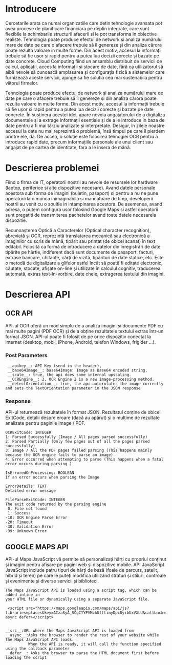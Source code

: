 # Introducere

Cercetarile arata ca numai organizatiile care detin tehnologie avansata pot avea procese de planificare financiara pe deplin integrate, 
care sunt flexibile la schimbarile structurii afacerii si le pot transforma in obiective realiste. 
Tehnologia poate produce efectul de network și analiza numărului mare de date pe care o afacere trebuie să îl genereze 
și din analiza cărora poate rezulta valoare in multe forme. 
Din acest motiv, accesul la informații trebuie să fie ușor și rapid pentru a putea lua decizii corecte și bazate pe date concrete.
Cloud Computing fiind un ansamblu distribuit de servicii de calcul, aplicații, acces la informații și stocare de date,
fără ca utilizatorul să aibă nevoie să cunoască amplasarea 
și configurația fizică a sistemelor care furnizează aceste servicii, ajunge sa fie solutia cea mai sustenabila pentru viitorul firmelor.
 
Tehnologia poate produce efectul de network și analiza numărului mare de date pe care o afacere trebuie să îl genereze 
și din analiza cărora poate rezulta valoare in multe forme. 
Din acest motiv, accesul la informații trebuie să fie ușor și rapid pentru a putea lua decizii corecte și bazate pe date concrete. 
În susținera acestei idei, apare nevoia angajatorului de a digitaliza documentele și a extrage informații esențiale 
și de a le introduce in baza de date pentru a fi mai târziu analizate și interpretate. 
Desigur, în zilele noastre accesul la date nu mai reprezintă o problemă, însă timpul pe care îl pierdem printre ele, da. 
De accea, o soluție este folosirea tehnogiei OCR pentru a introduce rapid date, precum informațiile personale ale unui client 
sau angajat de pe cartea de identitate, 
fara a le insera de mână.

# Descrierea problemei 

Fiind o firma de IT, operatorii nostrii au nevoie de resursele lor hardware (laptop, periferice si alte dispozitive necesare). 
Avand datele personale acestora sub forma de imagini (buletin, pasaport) si pentru a nu ne pune operatorii la o munca inimaginabila 
si mancatoare de timp, developerii nostrii au venit cu o soultie in intampinarea acestora. De asemenea, avand adresa, o putem configura usor
folosind Google Maps si astfel operatorii sunt pregatiti de transmiterea pachetelor avand toate datele necesarela dispozitie.

Recunoașterea Optică a Caracterelor (Optical character recognition), abreviată și OCR, 
reprezintă translatarea mecanică sau electronică a imaginilor cu scris de mână, tipărit sau printat (de obicei scanat) în text editabil. 
Folosită ca formă de introducere a datelor din înregistrări de date tipărite pe hârtie, 
indiferent dacă sunt documente de pașaport, facturi, extrase bancare, chitanțe, cărți de vizită, tipărituri de date statice, etc. 
Este o metodă de digitalizare a glifelor astfel încât să poată fi editate electronic, căutate, stocate, afișate on-line 
și utilizate în calculul cognitiv,
traducerea automată, extras text-în-vorbire, date cheie, extragerea textului din imagini.


# Descrierea API
## OCR API

API-ul OCR oferă un mod simplu de a analiza imagini și documente PDF cu mai multe pagini (PDF OCR) și 
de a obține rezultatele textului extras într-un format JSON. API-ul poate fi folosit de pe orice dispozitiv conectat la internet 
(desktop, mobil, iPhone, Android, telefon Windows, frigider ...). 

### Post Parameters

```
 __apikey__: API Key (send in the header),
 __base64Image__: base64Image: Image as Base64 encoded string,
 __scale__: true, the api does some internal upscaling. 
 __OCREngine__: 2, OCR Engine 2 is a new image-processing method.
 __detectOrientation__: true, the api autorotates the image correctly and sets the TextOrientation parameter in the JSON response
```

### Response

API-ul returnează rezultatele în format JSON. 
Rezultatul conține de obicei ExitCode, detalii despre eroare 
(dacă au apărut) și o mulțime de rezultate analizate pentru paginile Image / PDF. 

```
OCRExitCode: INTEGER 
1: Parsed Successfully (Image / All pages parsed successfully)
2: Parsed Partially (Only few pages out of all the pages parsed successfully)
3: Image / All the PDF pages failed parsing (This happens mainly because the OCR engine fails to parse an image)
4: Error occurred when attempting to parse (This happens when a fatal error occurs during parsing )

IsErroredOnProcessing: BOOLEAN
If an error occurs when parsing the Image

ErrorDetails: TEXT
Detailed error message

FileParseExitCode: INTEGER
The exit code returned by the parsing engine
 0: File not found
 1: Success
-10: OCR Engine Parse Error
-20: Timeout
-30: Validation Error
-99: Unknown Error
```

## GOOGLE MAPS API
API-ul Maps JavaScript vă permite să personalizați hărți cu propriul
conținut și imagini pentru afișare pe pagini web și dispozitive mobile. 
API JavaScript JavaScript include patru tipuri de hărți de bază (foaie de parcurs, satelit, hibrid și teren) 
pe care le puteți modifica utilizând straturi și stiluri, 
controale și evenimente și diverse servicii și biblioteci.

````
The Maps JavaScript API is loaded using a script tag, which can be added inline in 
your HTML file or dynamically using a separate JavaScript file.

 <script src="https://maps.googleapis.com/maps/api/js?libraries=places&key=AIzaSyA_SCgCYYPVMzAUfftimyDpiUyibUxVXLU&callback=initMap" async defer></script>


__src__:URL where the Maps JavaScript API is loaded from
__async__:Asks the browser to render the rest of your website while the Maps JavaScript API loads. 
          When the API is ready, it will call the function specified using the callback parameter
__defer__: Asks the browser to parse the HTML document first before loading the script

````




